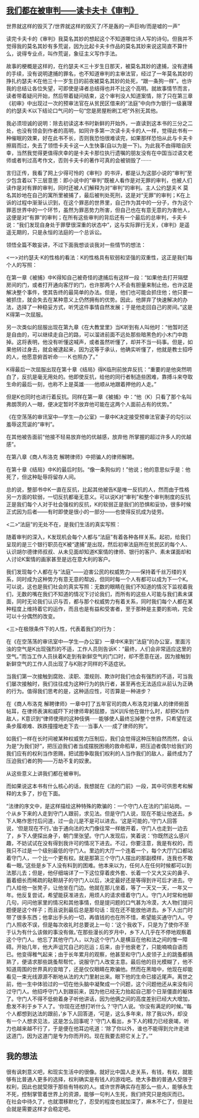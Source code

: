 ## [我们都在被审判——读卡夫卡《审判》](https://book.douban.com/review/2308537/)
世界就这样的毁灭了/世界就这样的毁灭了/不是轰的一声巨响/而是嘘的一声”

读完卡夫卡的《审判》我莫名其妙的想起这个不知道哪位诗人写的诗句。但我并不觉得我的莫名其妙有多荒诞，因为比起卡夫卡作品的莫名其妙来说这简直不算什么，说得专业点，叫作荒诞，象征主义写作手法。

故事的梗概是这样的，在约瑟夫·K三十岁生日那天，被莫名其妙的逮捕，没有逮捕的手续，没有说明逮捕的罪名，也不知道审判的主审法官，经过了一年莫名其妙的挣扎约瑟夫·K在他三十一岁生日的前夜被莫名其妙的处死，“跟一条狗一样”。也许我的总结让各位失望，可即使是译者总结得也并不比这个高明。就故事情节而言，读者带着疑问开始，然后带着疑问结束，这个审判没人知道案情，除了只在第三章《初审》中出现过一次的预审法官在从贫民区借来的“法庭”中向作为银行一级襄理的约瑟夫·K以下结论口气问的一句“您是房屋粉刷工吧”外别无其他。

我必须坦诚的说明：除去初读这本书时新鲜的开始外，一直读到这本书的三分之二处，也没有领会到作者的高明，如同许多第一次读卡夫卡的人一样，觉得此书有一种催眠的效果，好在此书不长，否则我恐怕很难读完，如果那样恐怕从此与卡夫卡擦肩而过，失去了领悟卡夫卡这一人生快事(自以为是一下)。为此我不由得暗自庆幸，当然我觉得更值得庆幸的是卡夫卡那位执行遗嘱的朋友没有在中国当过语文老师或者判过高考作文，否则卡夫卡的著作可真的会被销毁了·······

言归正传，我看了网上少得可怜的《审判》的书评，都是认为这部小说的“审判”至少包含着以下三层意思：即小说中的“审判”既被人看作是对无罪的审判，也被人们读作是对有罪的审判，同时还被人们解释为对“审判”的审判。主人公约瑟夫·K 莫名其妙地在自己的寓所里被捕了，最后被判处死刑，这是对“无罪”的审判；K在上诉的过程中渐渐认识到，在这个罪恶的世界里，自己作为其中的一分子，作为这个罪恶世界中的一个环节，虽然为罪恶势力所害，但自己也在有意无意的为害他人，这便是对“有罪”的审判；在所有这些审判的背后还有一个最后的总审判，卡夫卡说：“我们发现自身处于罪孽很深重的状态中”，这与实际罪行无关，《审判》是遥遥无期的，只是永恒的法庭的一个总诉讼。

领悟全篇不敢妄讲，不过下面我想谈谈我对一些情节的想法：

<一>对约瑟夫·K的性格的看法：K的性格具有软弱和坚强的双重性，这正是我们每个人的写照：

在第一章《被捕》中K得知自己被奇怪的逮捕后有这样一段：“如果他去打开隔壁房间的门，或者打开通向客厅的门，也许那两个人不会有胆量来制止他，也许这是解决整个事件，使其告终的最简单的办法。但是，他们也可能会抓住他；他只要一被抓住，就会失去在某种意义上仍然拥有的优势。因此，他屏弃了快速解决的办法，选择了一种稳妥方式，听凭这件事情自然发展；于是他走回自己的房间。”这是K得第一次屈服。

另一次类似的屈服出现在第九章《在大教堂里》当K听到有人叫他时：“他暂时还是自由的，可以继续走自己的路，可以溜进前面不远处那些暗黑色的小木门中跑掉。这将表明，他没有听懂这喊声，或者虽然听懂了，却并不当一码事。但是，如果他转过身去，就会被逮起来，因为这等于承认，他确实听懂了，他就是教士招呼的人，他愿意俯首听命······Ｋ也照办了。”

K得最后一次屈服出现在第十章《结局》得K临刑前放弃反抗：“重要的是他突然明白了，反抗是毫无用处的。他即使反抗，给他的同行者制造些困难，靠搏斗来夺取生命的最后一刻，也称不上是英雄·······他顺从地跟着押他的人走。”

但是K也同时也进行着反抗。同样在第一章《被捕》中：“他（K）只看了那个名叫弗朗茨的人一眼，便决定暂时不放弃他可能在这两个人面前占有的优势。”

《在空荡荡的审讯室中—学生—办公室》一章中K决定接受预审法官妻子的勾引以羞辱这荒诞的“审判”。

在其他被告面前“他接不轻易放弃他的优越感，放弃他 所掌握的超过许多人的优越感”。

在第八章《商人布洛克 解聘律师》中把骗人的律师解聘。

在第十章《结局》中K的最后时刻。“像一条狗似的！”他说；他的意思似乎是：他死了，但这种耻辱将留存人间。

总的说，整部书中K一直在反抗，比起其他被告K是唯一反抗的人，然而由于性格另一方面的软弱，一切反抗都毫无意义。可以说K对“审判”和整个审判制度的反抗正是我们每个人对于社会强权的反抗，K的软弱正是我们的恐惧和妥协，很多时候正式因为后者——有时即使是很小的一部分——也使得反抗成为徒劳。

<二>“法庭”的无处不在，是我们生活的真实写照：

随着审判的深入，K发现机会每个人都与“法庭”有着各种各样关系。起初，给我们呈现的是三个银行职员在K被“逮捕”是出现，然后初审法庭所在贫民区的每个人、认识胡尔德律师叔叔、从未见面却知道K案情的律师、银行的客户、素未谋面却和人讨论K案情的画家甚至是远在意大利的客户。

我们发现每个人都在与“法庭”——迫害公民的权威势力——保持着千丝万缕的关系，同时成为这种势力有意无意的帮凶，但同时每一个人有都可以成为下一个K。可以说，这也是我们社会的真实写照：无数的眼睛在我们不知道的情况下监视着我们，无数的嘴在我们不知道的情况下讨论我们，而所有的这些人可能与我们素未谋面，同时无论我们认识与否，都与那个权威势力有着关系，同时我们每个人都在某种程度上维持着它的运作，而且也是有益和受害者，至于那种是主要的影响，完全可以十分偶然的改变。

<三>在极限条件下的人性，代表着我们的行为：

在《在空荡荡的审讯室中—学生—办公室》一章中K来到“法庭”的办公室，里面污浊的空气是K出现强烈的不适，工作人员则告诉K：“最终，人们会非常适应这里的空气。”而当工作人员扶着K走到有新鲜空气的门口时，却不愿意在送，因为接触到新鲜空气的工作人员出现了与K刚才同样的不适症状。

当我们第一次接触到腐败、渎职、潜规则、欺诈时我们也会有强烈的不适，可当我们屡次接触时，我们往往成为这种行为的执行者，甚至再也无法适应从前认为正确的行为。值得我们思考的是，这种适应性，可否算是一种进步？

在《商人布洛克 解聘律师》一章中打了五年官司的商人布洛克对骗人的律师俯首帖耳，在律师表演和威吓下对律师卑躬屈膝，当K训斥他在做什么时，却把K当作敌人，K意识到“律师使用的这种伎俩······能够使人最终忘掉整个世界，只希望在这条步履艰难、跌跌撞撞地走下去······当事人······成了律师的狗”。

如我们一样在长时间被某种权威势力压制后，我们会觉得这种压制自然而然，会认为是“为我们好”，把压迫我们者当成摆脱困境的救命稻草，把压迫者偶尔给我们的我们应有的权利当作恩赐，把试图争取我们权利的人当作我们的敌人，最终成为了压迫我们者的狗——万劫不复的奴隶。

从这些意义上讲我们都在被审判。

而如果说这本书有什么核心的话，我想就在《法的门前》一段，其中可供思考和解释的太多了，抄在下面。

“法律的序文中，是这样描绘这种特殊的欺骗的：一个守门人在法的门前站岗。一个从乡下来的人走到守门人跟前，求见法。但是守门人说，现在不能让他送去。乡下人略作思忖后问道，过一会儿是不是可以进去。‘这是可能的，’守门人回答说，‘但是现在不行。’由于通向法的大门像往常一样敞开着，守门人也走到一边去了，乡下人便探出身子，朝门里张望。守门人发现后，笑着说：‘你既然这么感兴趣，不妨试试在没有得到我许可的情况下进去。不过，你要注意，我是有权的，而我只不过是一个级别最低的守门人。里边的大厅一个连着一个，每个大厅门口都站着守门人，一个比一个更有权。就是那第三个守门人摆出的那副模样，连我也不敢看一眼。’这些是乡下人没有料到的困难。他本来以为，任何人在任何时候都可以到法那儿去；但是，他仔细端详了一下这位穿着皮外套、长着一个又大又尖的鼻子、蓄着细长而稀疏的鞑靼胡子的守门人以后，决定最好还是等得到许可后才进去。守门人给他一张凳子，让他坐在门边。他就在那儿坐着，等了一天又一天，一年又一年。他反复尝试，希望能获准进去，用烦人的请求缠着守门人。守门人时常和他聊几句，问问他家里的情况和其他事情，但是提问题的口气甚为冷漠，大人物们提问题便是这个样子；而且说到最后总是那句话：现在还不能放他进去。乡下人出门时带了很多东西；他拿出手头的一切，再值钱的也在所不惜，希望能买通守门人。守门人照收不误，但是每次收礼时总要说上一句：‘这个我收下，只是为了使你不至于认为有什么该做的事没有做。’在那些漫长的岁月中，乡下人几乎在不停地观察着这个守门人。他忘了其他守门人，以为这个守门人是横亘在他和法之间的惟一障碍。开始几年，他大声诅咒自己的厄运；后来，由于他衰老了，只能喃喃自语而已。他变得稚气起来；由于长年累月的观察，他甚至和守门人皮领子上的跳蚤都搞熟了，便请求那些跳蚤帮帮忙，说服守门人改变主意。最后他的目光模糊了，他不知道周围的世界真的变暗了，还是仅仅眼睛在欺骗他。然而在黑暗中，他现在却能看见一束光线源源不断地从法的大门里射出来。眼下他的生命已接近尾声。离世之前，他一生中体验过的一切在他头脑中凝聚成一个问题，这个问题他还从来没有问过守门人。他招呼守门人到跟前来，因为他已经无力抬起自己那个日渐僵直的躯体了。守门人不得不低俯着身子听他讲话，因为他俩之间的高度差别已经大大增加，愈发不利于乡下人了。‘你现在还想打听什么？’守门人说。‘你没有满足的时候。’‘每个人都想到达法的跟前，’乡下人回答道，‘可是，这么多年来，除了我以外，却没有一个人想求见法，这是怎么回事呢？’守门人看出，乡下人的精力已经衰竭，听力也越来越不行了，于是便在他耳边吼道：‘除了你以外，谁也不能得到允许走进这道门，因为这道门是专为你而开的。现在我要去把它关上了。’”

## 我的想法
很有讽刺意义吧，和现实生活中的很像。就好比中国人走关系，有钱，有权，就能够有比普通人更多的选择，权利确实是有钱人的游戏吧。绝大多数的普通人受限于权利，因此也就受限于那些有特权的人。或许世界确实存在那么一些人，能够永生不死，控制掌管着世界上的资源，能够一句判人生死，我们终究只是炮灰而已。
在社会中待久了，也就潜移默化了，忍受的程度也就加深了，麻木不仁了，但是社会就是需要这样才会稳定吧。